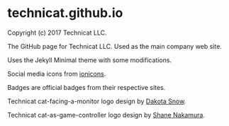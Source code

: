 # technicat.github.io

Copyright (c) 2017 Technicat LLC.

The GitHub page for Technicat LLC. Used as the main company web site.

Uses the Jekyll Minimal theme with some modifications.

Social media icons from [ionicons](http://ionicons.com).

Badges are official badges from their respective sites.

Technicat cat-facing-a-monitor logo design by [Dakota Snow](http://espressyourself.coffee/).

Technicat cat-as-game-controller logo design by [Shane Nakamura](http://shanenakamuradesign.com).






